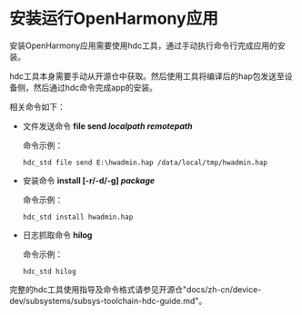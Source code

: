 # 安装运行OpenHarmony应用

安装OpenHarmony应用需要使用hdc工具，通过手动执行命令行完成应用的安装。


hdc工具本身需要手动从开源仓中获取。然后使用工具将编译后的hap包发送至设备侧，然后通过hdc命令完成app的安装。


相关命令如下：


- 文件发送命令
  **file send  *localpath remotepath***

  命令示例：

  ```
  hdc_std file send E:\hwadmin.hap /data/local/tmp/hwadmin.hap
  ```

- 安装命令
  **install [-r/-d/-g]  *package***

  命令示例：

  ```
  hdc_std install hwadmin.hap
  ```

- 日志抓取命令
  **hilog**

  命令示例：

  ```
  hdc_std hilog
  ```


完整的hdc工具使用指导及命令格式请参见开源仓"docs/zh-cn/device-dev/subsystems/subsys-toolchain-hdc-guide.md"。

